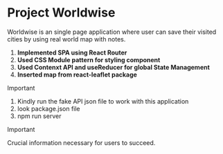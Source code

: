 # Project Worldwise

Worldwise is an single page application where user can save their visited cities by using real world map with notes.

1. **Implemented SPA using React Router**
2. **Used CSS Module pattern for styling component**
3. **Used Contenxt API and useReducer for global State Management**
4. **Inserted map from react-leaflet package**

> [!IMPORTANT]
> 1. Kindly run the fake API json file to work with this application
> 2. look package.json file
> 3. npm run server

> [!IMPORTANT]
> Crucial information necessary for users to succeed.